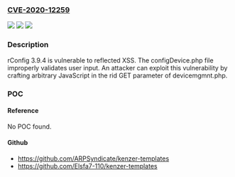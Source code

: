 ### [CVE-2020-12259](https://cve.mitre.org/cgi-bin/cvename.cgi?name=CVE-2020-12259)
![](https://img.shields.io/static/v1?label=Product&message=n%2Fa&color=blue)
![](https://img.shields.io/static/v1?label=Version&message=n%2Fa&color=blue)
![](https://img.shields.io/static/v1?label=Vulnerability&message=n%2Fa&color=brighgreen)

### Description

rConfig 3.9.4 is vulnerable to reflected XSS. The configDevice.php file improperly validates user input. An attacker can exploit this vulnerability by crafting arbitrary JavaScript in the rid GET parameter of devicemgmnt.php.

### POC

#### Reference
No POC found.

#### Github
- https://github.com/ARPSyndicate/kenzer-templates
- https://github.com/Elsfa7-110/kenzer-templates

